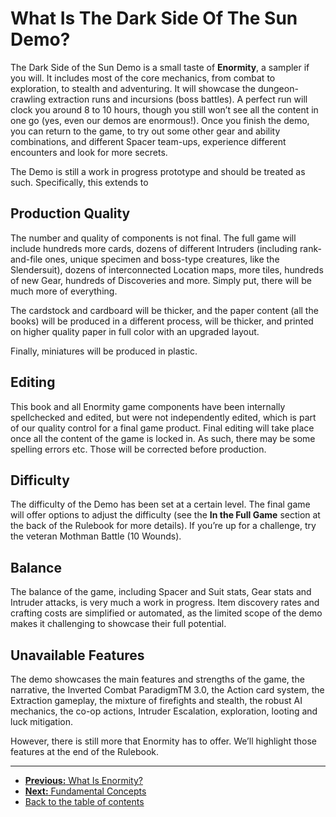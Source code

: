 # What Is The Dark Side Of The Sun Demo?

The Dark Side of the Sun Demo is a small taste of **Enormity**, a sampler if you will. It includes most of the core mechanics, 
from combat to exploration, to stealth and adventuring. It will showcase the dungeon-crawling extraction runs and 
incursions (boss battles). A perfect run will clock you around 8 to 10 hours, though you still won’t see all the 
content in one go (yes, even our demos are enormous!). Once you finish the demo, you can return to the game, to try 
out some other gear and ability combinations, and different Spacer team-ups, experience different encounters and look for more secrets.

The Demo is still a work in progress prototype and
should be treated as such. Specifically, this extends to

## Production Quality
The number and quality of components is not final.
The full game will include hundreds more cards,
dozens of different Intruders (including rank-and-file
ones, unique specimen and boss-type creatures,
like the Slendersuit), dozens of interconnected
Location maps, more tiles, hundreds of new Gear,
hundreds of Discoveries and more. Simply put,
there will be much more of everything.

The cardstock and cardboard will be thicker, and
the paper content (all the books) will be produced
in a different process, will be thicker, and printed
on higher quality paper in full color with an upgraded layout.

Finally, miniatures will be produced in plastic.

## Editing

This book and all Enormity game components have
been internally spellchecked and edited, but were
not independently edited, which is part of our quality
control for a final game product. Final editing will
take place once all the content of the game is locked in.
As such, there may be some spelling errors etc.
Those will be corrected before production.

## Difficulty

The difficulty of the Demo has been set at a certain
level. The final game will offer options to adjust the
difficulty (see the **In the Full Game** section at the
back of the Rulebook for more details). If you’re up
for a challenge, try the veteran Mothman Battle
(10 Wounds).

## Balance

The balance of the game, including Spacer and Suit
stats, Gear stats and Intruder attacks, is very much
a work in progress. Item discovery rates and crafting
costs are simplified or automated, as the limited
scope of the demo makes it challenging to showcase their full potential.

## Unavailable Features

The demo showcases the main features and
strengths of the game, the narrative, the Inverted
Combat ParadigmTM 3.0, the Action card system,
the Extraction gameplay, the mixture of firefights
and stealth, the robust AI mechanics, the co-op
actions, Intruder Escalation, exploration, looting
and luck mitigation.

However, there is still more that Enormity has
to offer. We’ll highlight those features at the
end of the Rulebook.

---

- [**Previous:** What Is Enormity?](what-is-enormity.md)
- [**Next:** Fundamental Concepts](fundamental-concepts.md)
- [Back to the table of contents](README.md)